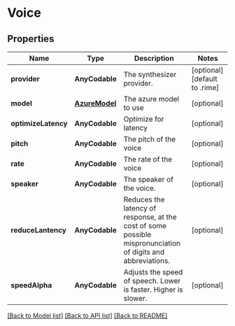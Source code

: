 # Voice

## Properties
Name | Type | Description | Notes
------------ | ------------- | ------------- | -------------
**provider** | **AnyCodable** | The synthesizer provider. | [optional] [default to .rime]
**model** | [**AzureModel**](AzureModel.md) | The azure model to use | [optional] 
**optimizeLatency** | **AnyCodable** | Optimize for latency | [optional] 
**pitch** | **AnyCodable** | The pitch of the voice | [optional] 
**rate** | **AnyCodable** | The rate of the voice | [optional] 
**speaker** | **AnyCodable** | The speaker of the voice. | [optional] 
**reduceLantency** | **AnyCodable** | Reduces the latency of response, at the cost of some possible mispronunciation of digits and abbreviations. | [optional] 
**speedAlpha** | **AnyCodable** | Adjusts the speed of speech. Lower is faster. Higher is slower. | [optional] 

[[Back to Model list]](../README.md#documentation-for-models) [[Back to API list]](../README.md#documentation-for-api-endpoints) [[Back to README]](../README.md)


